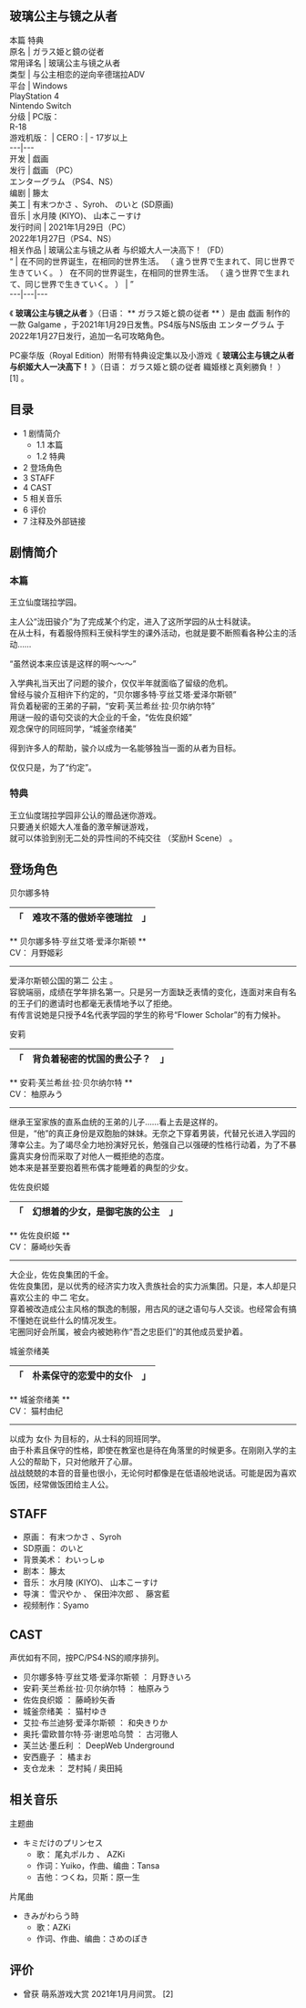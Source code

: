 玻璃公主与镜之从者  
---  
本篇  特典  
原名  |  ガラス姫と鏡の従者   
常用译名  |  玻璃公主与镜之从者   
类型  |  与公主相恋的逆向辛德瑞拉ADV   
平台  |  Windows   
PlayStation 4  
Nintendo Switch  
分级  |  PC版：   
R-18  
游戏机版：  |  CERO  :  |  \- 17岁以上   
---|---  
开发  |  戯画   
发行  |  戯画  （PC）   
エンターグラム  （PS4、NS）  
编剧  |  籐太   
美工  |  有末つかさ  、Syroh、  のいと  (SD原画)   
音乐  |  水月陵  (KIYO)、  山本こーすけ   
发行时间  |  2021年1月29日（PC）   
2022年1月27日（PS4、NS）  
相关作品  |  玻璃公主与镜之从者 与织姬大人一决高下！（FD）   
“  |  在不同的世界诞生，在相同的世界生活。  （  違う世界で生まれて、同じ世界で生きていく。  ）  在不同的世界诞生，在相同的世界生活。  （  違う世界で生まれて、同じ世界で生きていく。  ）  |  ”   
---|---|---  
  
《 **玻璃公主与镜之从者** 》（日语： ** ガラス姫と鏡の従者  ** ）是由  戯画  制作的一款  Galgame
，于2021年1月29日发售。PS4版与NS版由  エンターグラム  于2022年1月27日发行，追加一名可攻略角色。

PC豪华版（Royal Edition）附带有特典设定集以及小游戏《 **玻璃公主与镜之从者 与织姬大人一决高下！** 》（日语：  ガラス姫と鏡の従者
織姫様と真剣勝負！  ）  [1]  。

##  目录

  * 1  剧情简介 
    * 1.1  本篇 
    * 1.2  特典 
  * 2  登场角色 
  * 3  STAFF 
  * 4  CAST 
  * 5  相关音乐 
  * 6  评价 
  * 7  注释及外部链接 

##  剧情简介

###  本篇

王立仙度瑞拉学园。  
  
主人公“泷田骏介”为了完成某个约定，进入了这所学园的从士科就读。  
在从士科，有着服侍照料王侯科学生的课外活动，也就是要不断照看各种公主的活动……  
  
“虽然说本来应该是这样的啊～～～”  
  
入学典礼当天出了问题的骏介，仅仅半年就面临了留级的危机。  
曾经与骏介互相许下约定的，“贝尔娜多特·亨丝艾塔·爱泽尔斯顿”  
背负着秘密的王弟的子嗣，“安莉·芙兰希丝·拉·贝尔纳尔特”  
用谜一般的语句交谈的大企业的千金，“佐佐良织姬”  
观念保守的同班同学，“城釜奈绪美”  
  
得到许多人的帮助，骏介以成为一名能够独当一面的从者为目标。  
  
仅仅只是，为了“约定”。

###  特典

王立仙度瑞拉学园非公认的赠品迷你游戏。  
只要通关织姬大人准备的激辛解谜游戏，  
就可以体验到别无二处的异性间的不纯交往  （奖励H Scene）  。

##  登场角色

贝尔娜多特

「  |  难攻不落的傲娇辛德瑞拉  |  」   
---|---|---  
  
** 贝尔娜多特·亨丝艾塔·爱泽尔斯顿  **  
CV：  月野姬彩

* * *

爱泽尔斯顿公国的第二  公主  。  
容貌端丽，成绩在学年排名第一。只是另一方面缺乏表情的变化，连面对来自有名的王子们的邀请时也都毫无表情地予以了拒绝。  
有传言说她是只授予4名代表学园的学生的称号“Flower Scholar”的有力候补。

安莉

「  |  背负着秘密的忧国的贵公子？  |  」   
---|---|---  
  
** 安莉·芙兰希丝·拉·贝尔纳尔特  **  
CV：  柚原みう

* * *

继承王室家族的直系血统的王弟的儿子……看上去是这样的。  
但是，“他”的真正身份是双胞胎的妹妹。无奈之下穿着男装，代替兄长进入学园的薄幸公主。为了竭尽全力地扮演好兄长，勉强自己以强硬的性格行动着，为了不暴露真实身份而采取了对他人一概拒绝的态度。  
她本来是甚至要抱着熊布偶才能睡着的典型的少女。

佐佐良织姬

「  |  幻想着的少女，是御宅族的公主  |  」   
---|---|---  
  
** 佐佐良织姬  **  
CV：  藤崎纱矢香

* * *

大企业，佐佐良集团的千金。  
佐佐良集团，是以优秀的经济实力攻入贵族社会的实力派集团。只是，本人却是只喜欢公主的  中二  宅女。  
穿着被改造成公主风格的飘逸的制服，用古风的谜之语句与人交谈。也经常会有搞不懂她在说些什么的情况发生。  
宅圈同好会所属，被会内被她称作“吾之忠臣们”的其他成员爱护着。

城釜奈绪美

「  |  朴素保守的恋爱中的女仆  |  」   
---|---|---  
  
** 城釜奈绪美  **  
CV：  猫村由纪

* * *

以成为  女仆  为目标的，从士科的同班同学。  
由于朴素且保守的性格，即使在教室也是待在角落里的时候更多。在刚刚入学的主人公的帮助下，只对他敞开了心扉。  
战战兢兢的本音的音量也很小，无论何时都像是在低语般地说话。可能是因为喜欢饭团，经常做饭团给主人公。

##  STAFF

  * 原画：  有末つかさ  、Syroh 
  * SD原画：  のいと 
  * 背景美术：  わいっしゅ 
  * 剧本：  籐太 
  * 音乐：  水月陵  (KIYO)、  山本こーすけ 
  * 导演：  雪沢やか  、  保田沖次郎  、  藤宮藍 
  * 视频制作：Syamo 

##  CAST

声优如有不同，按PC/PS4·NS的顺序排列。

  * 贝尔娜多特·亨丝艾塔·爱泽尔斯顿  ：  月野きいろ 
  * 安莉·芙兰希丝·拉·贝尔纳尔特  ：  柚原みう 
  * 佐佐良织姬  ：  藤崎紗矢香 
  * 城釜奈绪美  ：  猫村ゆき 
  * 艾拉·布兰迪努·爱泽尔斯顿  ：  和央きりか 
  * 奥托·雷欧普尔特·芬·谢恩哈乌赞  ：  古河徹人 
  * 芙兰达·墨丘利  ：  DeepWeb Underground 
  * 安西鹿子  ：  橘まお 
  * 支仓龙未  ：  芝村純  /  奥田純 

##  相关音乐

主题曲

  * キミだけのプリンセス 
    * 歌：  尾丸ポルカ  、  AZKi 
    * 作词：Yuiko，作曲、编曲：Tansa 
    * 吉他：つくね，贝斯：原一生 

片尾曲

  * きみがわらう時 
    * 歌：AZKi 
    * 作词、作曲、编曲：さめのぽき 

##  评价

  * 曾获  萌系游戏大赏  2021年1月月间赏。  [2] 

  